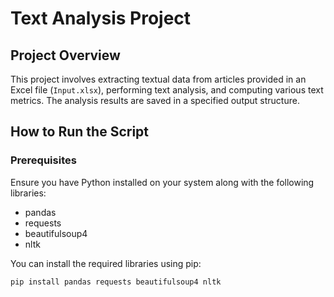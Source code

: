 # Text Analysis Project

## Project Overview
This project involves extracting textual data from articles provided in an Excel file (`Input.xlsx`), performing text analysis, and computing various text metrics. The analysis results are saved in a specified output structure.

## How to Run the Script

### Prerequisites
Ensure you have Python installed on your system along with the following libraries:
- pandas
- requests
- beautifulsoup4
- nltk

You can install the required libraries using pip:
```bash
pip install pandas requests beautifulsoup4 nltk
